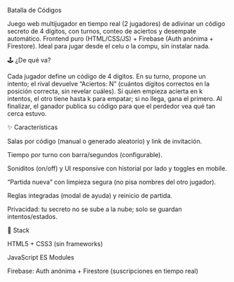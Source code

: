 Batalla de Códigos

Juego web multijugador en tiempo real (2 jugadores) de adivinar un código secreto de 4 dígitos, con turnos, conteo de aciertos y desempate automático. Frontend puro (HTML/CSS/JS) + Firebase (Auth anónima + Firestore). Ideal para jugar desde el celu o la compu, sin instalar nada.

🕹️ ¿De qué va?

Cada jugador define un código de 4 dígitos. En su turno, propone un intento; el rival devuelve “Aciertos: N” (cuántos dígitos correctos en la posición correcta, sin revelar cuáles). Si quien empieza acierta en k intentos, el otro tiene hasta k para empatar; si no llega, gana el primero. Al finalizar, el ganador publica su código para que el perdedor vea qué tan cerca estuvo.

✨ Características

Salas por código (manual o generado aleatorio) y link de invitación.

Tiempo por turno con barra/segundos (configurable).

Soniditos (on/off) y UI responsive con historial por lado y toggles en mobile.

“Partida nueva” con limpieza segura (no pisa nombres del otro jugador).

Reglas integradas (modal de ayuda) y reinicio de partida.

Privacidad: tu secreto no se sube a la nube; solo se guardan intentos/estados.

🧱 Stack

HTML5 + CSS3 (sin frameworks)

JavaScript ES Modules

Firebase: Auth anónima + Firestore (suscripciones en tiempo real)
